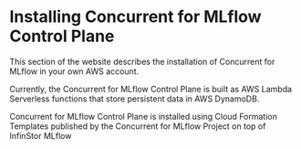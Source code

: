 # Installing Concurrent for MLflow Control Plane

This section of the website describes the installation of Concurrent for MLflow in your own AWS account.

Currently, the Concurrent for MLflow Control Plane is built as AWS Lambda Serverless functions that store persistent data in AWS DynamoDB.

Concurrent for MLflow Control Plane is installed using Cloud Formation Templates published by the Concurrent for MLflow Project on top of InfinStor MLflow

